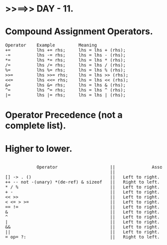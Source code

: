 # >>==>> DAY - 11.

# Compound Assignment Operators.

<pre>
Operator	Example		    Meaning
+=		    lhs += rhs;	    lhs = lhs + (rhs);
-=          lhs -= rhs;     lhs = lhs - (rhs);
*=          lhs *= rhs;     lhs = lhs * (rhs);
/=          lhs /= rhs;     lhs = lhs / (rhs);
%=          lhs %= rhs;     lhs = lhs % (rhs);
>>=         lhs >>= rhs;    lhs = lhs >> (rhs);
<<=         lhs <<= rhs;    lhs = lhs << (rhs);
&=          lhs &= rhs;     lhs = lhs & (rhs);
^=          lhs ^= rhs;     lhs = lhs ^ (rhs);
|=          lhs |= rhs;     lhs = lhs | (rhs);
</pre>

# Operator Precedence (not a complete list).

# Higher to lower.

<pre>

            Operator                    ||              Associativity
                                        ||
[] -> . ()                              ||   Left to right.
++ -- not -(unary) *(de-ref) & sizeof   ||   Right to left.
* / %                                   ||   Left to right.
+ -                                     ||   Left to right.
<< >>                                   ||   Left to right.
< <= > >=                               ||   Left to right.
== !=                                   ||   Left to right.
&                                       ||   Left to right.
^                                       ||   Left to right.
|                                       ||   Left to right.
&&                                      ||   Left to right.
||                                      ||   Left to right.
= op= ?:                                ||   Right to left.

</pre>
